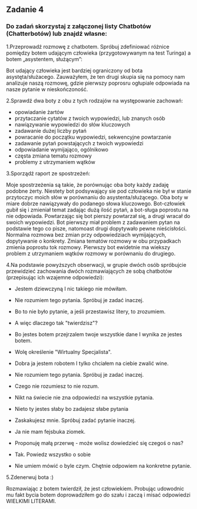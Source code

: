 ## Zadanie 4
### Do zadań skorzystaj z załączonej listy Chatbotów (Chatterbotów) lub znajdź własne:
1.Przeprowadź rozmowę z chatbotem. Spróbuj zdefiniować różnice pomiędzy botem udającym człowieka (przygotowywanym na test Turinga) a botem „asystentem, służącym”:

  Bot udający człowieka jest bardziej ograniczony od bota asystęta/służacego. Zauważyłem, że ten drugi skupia się na pomocy nam analizuje naszą rozmowę, gdzie pierwszy poprosru ogłupiale odpowiada na nasze pytanie w nieskończoność.

2.Sprawdź dwa boty z obu z tych rodzajów na występowanie zachowań:
  - opowiadanie żartów
  - przytaczanie cytatów z twoich wypowiedzi, lub znanych osób
  - nawiązywanie wypowiedzi do słów kluczowych
  - zadawanie dużej liczby pytań
  - powracanie do początku wypowiedzi, sekwencyjne powtarzanie
  - zadawanie pytań powstających z twoich wypowiedzi
  - odpowiadanie wymijająco, ogólnikowo
  - częsta zmiana tematu rozmowy
  - problemy z utrzymaniem wątków

3.Sporządź raport ze spostrzeżeń:
  
  Moje spostrzeżenia są takie, że porównując oba boty każdy zadaję podobne żerty. Niestety bot podsywający sie pod człowieka nie był w stanie przytoczyc moich słów w porównaniu do asystenta/służącego. Oba boty w miare dobrze nawiązywały do podanego słowa kluczowego. Bot-człowiek gubił się i zmieniał temat zadając dużą ilość pytań, a bot-sługa poprostu na nie odpowiada. Powtarzając się bot pierszy powtarzał się, a drugi wracał do swoich wypowiedzi. Bot pierwszy miał problem z zadawaniem pytan na podstawie tego co pisze, natomoast drugi dopytywało pewne nieścisłości. Normalna rozmowa bez zmian przy odpowiedziach wymijających, dopytywanie o konkrety. Zmiana tematów rozmowy w obu przypadkach zmienia poprostu tok rozmowy. Pierwszy bot ewidetnie ma wiekszy problem z utrzymaniem wątków rozmowy w porównaniu do drugiego.
  
4.Na podstawie powyższych obserwacji, w grupie dwóch osób spróbujcie przewidzieć zachowania dwóch rozmawiających ze sobą chatbotów (przepisując ich wzajemne odpowiedzi):

  - Jestem dziewczyną I nic takiego nie mówiłam.
  
  - Nie rozumiem tego pytania. Spróbuj je zadać inaczej.
  
  - Bo to nie było pytanie, a jeśli przestawisz litery, to zrozumiem.
  
  - A więc dlaczego tak "twierdzisz"?
  
  - Bo jestes botem przejrzalem twoje wszystkie dane I wynika ze jestes botem.
  
  - Wolę określenie "Wirtualny Specjalista".
  
  - Dobra ja jestem robotem I tylko chciałem na ciebie zwalić wine.
  
  - Nie rozumiem tego pytania. Spróbuj je zadać inaczej.
  
  - Czego nie rozumiesz to nie rozum.
  
  - Nikt na świecie nie zna odpowiedzi na wszystkie pytania.
  
  - Nieto ty jestes słaby bo zadajesz słabe pytania
  
  - Zaskakujesz mnie. Spróbuj zadać pytanie inaczej.
  
  - Ja nie mam fejsbuka ziomek.
  
  - Proponuję małą przerwę - może wolisz dowiedzieć się czegoś o nas?
  
  - Tak. Powiedz wszystko o sobie
  
  - Nie umiem mówić o byle czym. Chętnie odpowiem na konkretne pytanie.
  
5.Zdenerwuj bota :)

  Rozmawiając z botem twierdził, że jest człowiekiem. Probując udowodnic mu fakt bycia botem doprowadziłem go do szału i zaczą i misać odpowiedzi WIELKIMI LITERAMI.
